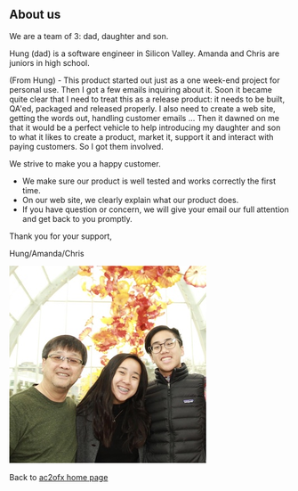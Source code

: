 ## About us

We are a team of 3: dad, daughter and son.

Hung (dad) is a software engineer in Silicon Valley. Amanda and Chris are juniors in high school.

(From Hung) - This product started out just as a one week-end project for personal use.
Then I got a few emails inquiring about it. Soon it became quite clear that I need to treat this as a release product: 
it needs to be built, QA'ed, packaged and released properly. I also need to create a web site, getting the words out,
handling customer emails ... Then it dawned on me that it would be a perfect vehicle to help introducing my
daughter and son to what it likes to create a product, market it, support it and interact with paying customers. 
So I got them involved.

We strive to make you a happy customer.

* We make sure our product is well tested and works correctly the first time.
* On our web site, we clearly explain what our product does.
* If you have question or concern, we will give your email our full attention and get back to you promptly.

Thank you for your support,

Hung/Amanda/Chris

![Image of Hung/Amanda/Chris](about.jpg)

Back to [ac2ofx home page](/ac2ofx/)
